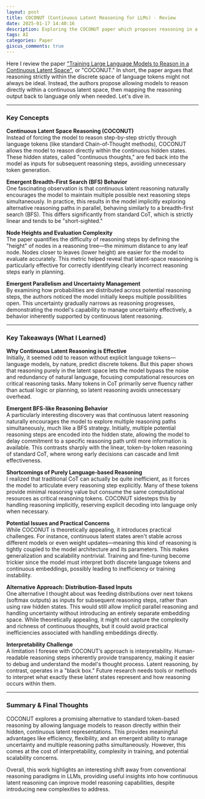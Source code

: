 ```yaml
---
layout: post
title: COCONUT (Continuous Latent Reasoning for LLMs) - Review
date: 2025-01-17 14:40:16
description: Exploring the COCONUT paper which proposes reasoning in a continuous latent space instead of discrete language tokens
tags: AI
categories: Paper
giscus_comments: true
---
```


Here I review the paper ["Training Large Language Models to Reason in a Continuous Latent Space"](https://arxiv.org/abs/2412.06769), or "COCONUT." In short, the paper argues that reasoning strictly within the discrete space of language tokens might not always be ideal. Instead, the authors propose allowing models to reason directly within a continuous latent space, then mapping the reasoning output back to language only when needed. Let's dive in.

---

### Key Concepts

**Continuous Latent Space Reasoning (COCONUT)**  
Instead of forcing the model to reason step-by-step strictly through language tokens (like standard Chain-of-Thought methods), COCONUT allows the model to reason directly within the continuous hidden states. These hidden states, called "continuous thoughts," are fed back into the model as inputs for subsequent reasoning steps, avoiding unnecessary token generation.

**Emergent Breadth-First Search (BFS) Behavior**  
One fascinating observation is that continuous latent reasoning naturally encourages the model to maintain multiple possible next reasoning steps simultaneously. In practice, this results in the model implicitly exploring alternative reasoning paths in parallel, behaving similarly to a breadth-first search (BFS). This differs significantly from standard CoT, which is strictly linear and tends to be "short-sighted."

**Node Heights and Evaluation Complexity**  
The paper quantifies the difficulty of reasoning steps by defining the "height" of nodes in a reasoning tree—the minimum distance to any leaf node. Nodes closer to leaves (lower height) are easier for the model to evaluate accurately. This metric helped reveal that latent-space reasoning is particularly effective for correctly identifying clearly incorrect reasoning steps early in planning.

**Emergent Parallelism and Uncertainty Management**  
By examining how probabilities are distributed across potential reasoning steps, the authors noticed the model initially keeps multiple possibilities open. This uncertainty gradually narrows as reasoning progresses, demonstrating the model's capability to manage uncertainty effectively, a behavior inherently supported by continuous latent reasoning.

---

### Key Takeaways (What I Learned)

**Why Continuous Latent Reasoning is Effective**  
Initially, it seemed odd to reason without explicit language tokens—language models, by nature, predict discrete tokens. But this paper shows that reasoning purely in the latent space lets the model bypass the noise and redundancy of natural language, focusing computational resources on critical reasoning tasks. Many tokens in CoT primarily serve fluency rather than actual logic or planning, so latent reasoning avoids unnecessary overhead.

**Emergent BFS-like Reasoning Behavior**  
A particularly interesting discovery was that continuous latent reasoning naturally encourages the model to explore multiple reasoning paths simultaneously, much like a BFS strategy. Initially, multiple potential reasoning steps are encoded into the hidden state, allowing the model to delay commitment to a specific reasoning path until more information is available. This contrasts sharply with the linear, token-by-token reasoning of standard CoT, where wrong early decisions can cascade and limit effectiveness.

**Shortcomings of Purely Language-based Reasoning**  
I realized that traditional CoT can actually be quite inefficient, as it forces the model to articulate every reasoning step explicitly. Many of these tokens provide minimal reasoning value but consume the same computational resources as critical reasoning tokens. COCONUT sidesteps this by handling reasoning implicitly, reserving explicit decoding into language only when necessary.

**Potential Issues and Practical Concerns**  
While COCONUT is theoretically appealing, it introduces practical challenges. For instance, continuous latent states aren't stable across different models or even weight updates—meaning this kind of reasoning is tightly coupled to the model architecture and its parameters. This makes generalization and scalability nontrivial. Training and fine-tuning become trickier since the model must interpret both discrete language tokens and continuous embeddings, possibly leading to inefficiency or training instability.

**Alternative Approach: Distribution-Based Inputs**  
One alternative I thought about was feeding distributions over next tokens (softmax outputs) as inputs for subsequent reasoning steps, rather than using raw hidden states. This would still allow implicit parallel reasoning and handling uncertainty without introducing an entirely separate embedding space. While theoretically appealing, it might not capture the complexity and richness of continuous thoughts, but it could avoid practical inefficiencies associated with handling embeddings directly.

**Interpretability Challenge**  
A limitation I foresee with COCONUT’s approach is interpretability. Human-readable reasoning steps inherently provide transparency, making it easier to debug and understand the model's thought process. Latent reasoning, by contrast, operates in a "black box." Future research needs tools or methods to interpret what exactly these latent states represent and how reasoning occurs within them.

---

### Summary & Final Thoughts
COCONUT explores a promising alternative to standard token-based reasoning by allowing language models to reason directly within their hidden, continuous latent representations. This provides meaningful advantages like efficiency, flexibility, and an emergent ability to manage uncertainty and multiple reasoning paths simultaneously. However, this comes at the cost of interpretability, complexity in training, and potential scalability concerns.

Overall, this work highlights an interesting shift away from conventional reasoning paradigms in LLMs, providing useful insights into how continuous latent reasoning can improve model reasoning capabilities, despite introducing new complexities to address.